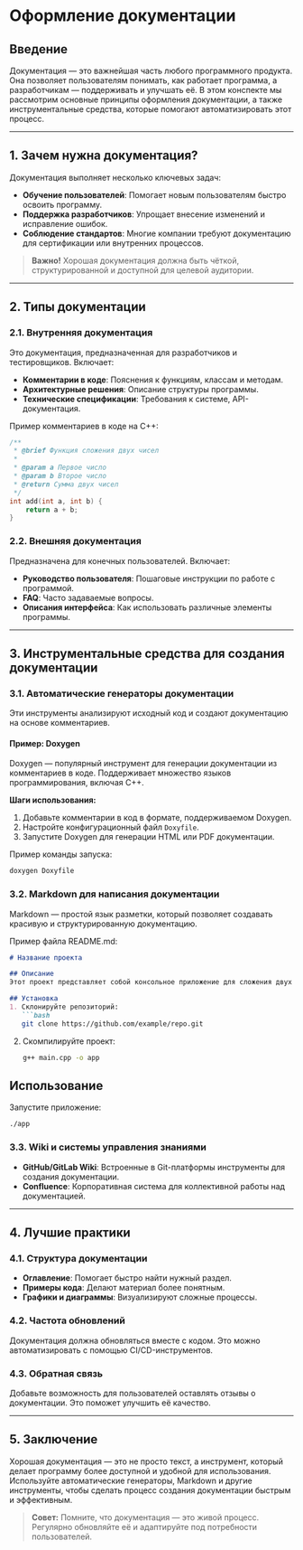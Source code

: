 # Оформление документации 

## Введение
Документация — это важнейшая часть любого программного продукта. Она позволяет пользователям понимать, как работает программа, а разработчикам — поддерживать и улучшать её. В этом конспекте мы рассмотрим основные принципы оформления документации, а также инструментальные средства, которые помогают автоматизировать этот процесс.

---

## 1. **Зачем нужна документация?**

Документация выполняет несколько ключевых задач:
- **Обучение пользователей**: Помогает новым пользователям быстро освоить программу.
- **Поддержка разработчиков**: Упрощает внесение изменений и исправление ошибок.
- **Соблюдение стандартов**: Многие компании требуют документацию для сертификации или внутренних процессов.

> **Важно!** Хорошая документация должна быть чёткой, структурированной и доступной для целевой аудитории.

---

## 2. **Типы документации**

### 2.1. Внутренняя документация
Это документация, предназначенная для разработчиков и тестировщиков. Включает:
- **Комментарии в коде**: Пояснения к функциям, классам и методам.
- **Архитектурные решения**: Описание структуры программы.
- **Технические спецификации**: Требования к системе, API-документация.

Пример комментариев в коде на C++:

```cpp
/**
 * @brief Функция сложения двух чисел
 * 
 * @param a Первое число
 * @param b Второе число
 * @return Сумма двух чисел
 */
int add(int a, int b) {
    return a + b;
}
```

### 2.2. Внешняя документация
Предназначена для конечных пользователей. Включает:
- **Руководство пользователя**: Пошаговые инструкции по работе с программой.
- **FAQ**: Часто задаваемые вопросы.
- **Описания интерфейса**: Как использовать различные элементы программы.

---

## 3. **Инструментальные средства для создания документации**

### 3.1. Автоматические генераторы документации
Эти инструменты анализируют исходный код и создают документацию на основе комментариев.

#### Пример: Doxygen
Doxygen — популярный инструмент для генерации документации из комментариев в коде. Поддерживает множество языков программирования, включая C++.

**Шаги использования:**
1. Добавьте комментарии в код в формате, поддерживаемом Doxygen.
2. Настройте конфигурационный файл `Doxyfile`.
3. Запустите Doxygen для генерации HTML или PDF документации.

Пример команды запуска:
```bash
doxygen Doxyfile
```

### 3.2. Markdown для написания документации
Markdown — простой язык разметки, который позволяет создавать красивую и структурированную документацию.

Пример файла README.md:
```markdown
# Название проекта

## Описание
Этот проект представляет собой консольное приложение для сложения двух чисел.

## Установка
1. Склонируйте репозиторий:
   ```bash
   git clone https://github.com/example/repo.git
   ```
2. Скомпилируйте проект:
   ```bash
   g++ main.cpp -o app
   ```

## Использование
Запустите приложение:
```bash
./app
```


### 3.3. Wiki и системы управления знаниями
- **GitHub/GitLab Wiki**: Встроенные в Git-платформы инструменты для создания документации.
- **Confluence**: Корпоративная система для коллективной работы над документацией.

---

## 4. **Лучшие практики**

### 4.1. Структура документации
- **Оглавление**: Помогает быстро найти нужный раздел.
- **Примеры кода**: Делают материал более понятным.
- **Графики и диаграммы**: Визуализируют сложные процессы.

### 4.2. Частота обновлений
Документация должна обновляться вместе с кодом. Это можно автоматизировать с помощью CI/CD-инструментов.

### 4.3. Обратная связь
Добавьте возможность для пользователей оставлять отзывы о документации. Это поможет улучшить её качество.

---

## 5. **Заключение**

Хорошая документация — это не просто текст, а инструмент, который делает программу более доступной и удобной для использования. Используйте автоматические генераторы, Markdown и другие инструменты, чтобы сделать процесс создания документации быстрым и эффективным.

> **Совет:** Помните, что документация — это живой процесс. Регулярно обновляйте её и адаптируйте под потребности пользователей.
